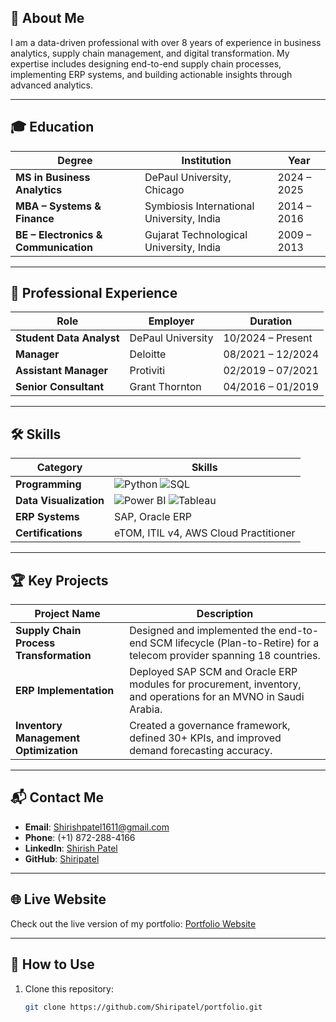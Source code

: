 ## 📄 **About Me**
I am a data-driven professional with over 8 years of experience in business analytics, supply chain management, and digital transformation. My expertise includes designing end-to-end supply chain processes, implementing ERP systems, and building actionable insights through advanced analytics.

---

## 🎓 **Education**

| Degree                          | Institution                                         | Year         |
|---------------------------------|----------------------------------------              |--------------|
| **MS in Business Analytics**    | DePaul University, Chicago                         | 2024 – 2025  |
| **MBA – Systems & Finance**     | Symbiosis International University, India | 2014 – 2016  |
| **BE – Electronics & Communication** | Gujarat Technological University, India | 2009 – 2013  |

---

## 💼 **Professional Experience**

| Role                              | Employer             | Duration               |
|-----------------------------------|----------------------|------------------------|
| **Student Data Analyst**          | DePaul University    | 10/2024 – Present      |
| **Manager**                       | Deloitte             | 08/2021 – 12/2024      |
| **Assistant Manager**             | Protiviti            | 02/2019 – 07/2021      |
| **Senior Consultant**             | Grant Thornton       | 04/2016 – 01/2019      |

---

## 🛠 **Skills**

| Category              | Skills                                                                                                  |
|-----------------------|--------------------------------------------------------------------------------------------------------|
| **Programming**       | ![Python](https://img.shields.io/badge/-Python-blue?logo=python) ![SQL](https://img.shields.io/badge/-SQL-orange?logo=sql) |
| **Data Visualization**| ![Power BI](https://img.shields.io/badge/-Power%20BI-yellow?logo=power-bi) ![Tableau](https://img.shields.io/badge/-Tableau-blueviolet?logo=tableau) |
| **ERP Systems**       | SAP, Oracle ERP                                                                                       |
| **Certifications**    | eTOM, ITIL v4, AWS Cloud Practitioner                                                                 |

---

## 🏆 **Key Projects**

| Project Name                              | Description                                                                                                     |
|------------------------------------------|-----------------------------------------------------------------------------------------------------------------|
| **Supply Chain Process Transformation**  | Designed and implemented the end-to-end SCM lifecycle (Plan-to-Retire) for a telecom provider spanning 18 countries. |
| **ERP Implementation**                   | Deployed SAP SCM and Oracle ERP modules for procurement, inventory, and operations for an MVNO in Saudi Arabia.    |
| **Inventory Management Optimization**    | Created a governance framework, defined 30+ KPIs, and improved demand forecasting accuracy.                        |

---

## 📬 **Contact Me**

- **Email**: [Shirishpatel1611@gmail.com](mailto:Shirishpatel1611@gmail.com)  
- **Phone**: (+1) 872-288-4166  
- **LinkedIn**: [Shirish Patel](https://linkedin.com/in/shirishpatel)  
- **GitHub**: [Shiripatel](https://github.com/Shiripatel)

---

## 🌐 **Live Website**

Check out the live version of my portfolio: [Portfolio Website](https://shiripatel.github.io/portfolio/)

---

## 🚀 **How to Use**

1. Clone this repository:
   ```bash
   git clone https://github.com/Shiripatel/portfolio.git

